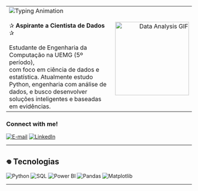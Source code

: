 <table>
  <tr>
    <td align="left">
      <img src="https://readme-typing-svg.herokuapp.com?font=Fira+Code&size=26&color=c51a1a&width=450&lines=Hi!,+I'm+'@coelhoana',+welcome+to+my+Github+profile" alt="Typing Animation">
      <br><br>
      ✰ <strong>Aspirante a Cientista de Dados</strong> ✰<br><br>
      Estudante de Engenharia da Computação na UEMG (5º período),<br>
      com foco em ciência de dados e estatística. Atualmente estudo<br>
      Python, engenharia com análise de dados, e busco desenvolver<br>
      soluções inteligentes e baseadas em evidências.
    </td>
    <td align="right">
      <img src="https://media3.giphy.com/media/v1.Y2lkPTc5MGI3NjExNHJ0bzh3Nmx5MGw1NDE1MmpiZXc4czJubDRobXI4ZTlycG0zOHJuNiZlcD12MV9pbnRlcm5hbF9naWZfYnlfaWQmY3Q9Zw/9lwr4z6CSzlxC/giphy.gif" width="200" alt="Data Analysis GIF">
    </td>
  </tr>
</table>


<h3 align="left">Connect with me!</h3>
 
 [![E-mail](https://img.shields.io/badge/-Email-000?style=for-the-badge&logo=microsoft-outlook&logoColor=FF00F6&color:FFF)](mailto:cttanacoelho@gmail.com)
 [![LinkedIn](https://img.shields.io/badge/-LinkedIn-000?style=for-the-badge&logo=linkedin&logoColor=FF00F6&color:FFF)](https://www.linkedin.com/in/cttanacoelho/)

---

## 𖦹 Tecnologias

![Python](https://img.shields.io/badge/Python-3776AB?style=for-the-badge&logo=python&logoColor=white)
![SQL](https://img.shields.io/badge/SQL-4479A1?style=for-the-badge&logo=postgresql&logoColor=white)
![Power BI](https://img.shields.io/badge/Power_BI-F2C811?style=for-the-badge&logo=powerbi&logoColor=black)
![Pandas](https://img.shields.io/badge/Pandas-150458?style=for-the-badge&logo=pandas&logoColor=white)
![Matplotlib](https://img.shields.io/badge/Matplotlib-11557C?style=for-the-badge)

---




